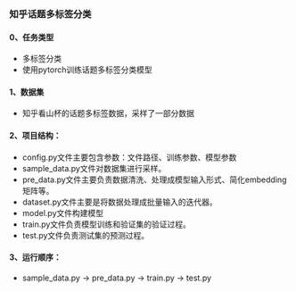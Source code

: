  ### 知乎话题多标签分类

 #### 0、任务类型
 * 多标签分类
 * 使用pytorch训练话题多标签分类模型

 #### 1、数据集
 * 知乎看山杯的话题多标签数据，采样了一部分数据

 #### 2、项目结构：
 * config.py文件主要包含参数：文件路径、训练参数、模型参数
 * sample_data.py文件对数据集进行采样。
 * pre_data.py文件主要负责数据清洗、处理成模型输入形式、简化embedding矩阵等。
 * dataset.py文件主要是将数据处理成批量输入的迭代器。
 * model.py文件构建模型
 * train.py文件负责模型训练和验证集的验证过程。
 * test.py文件负责测试集的预测过程。

 #### 3、运行顺序： 
 * sample_data.py -> pre_data.py -> train.py -> test.py
